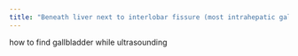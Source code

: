 ```yaml
---
title: "Beneath liver next to interlobar fissure (most intrahepatic gallbladders immediately above interlobar fissure"
---
```

how to find gallbladder while ultrasounding

